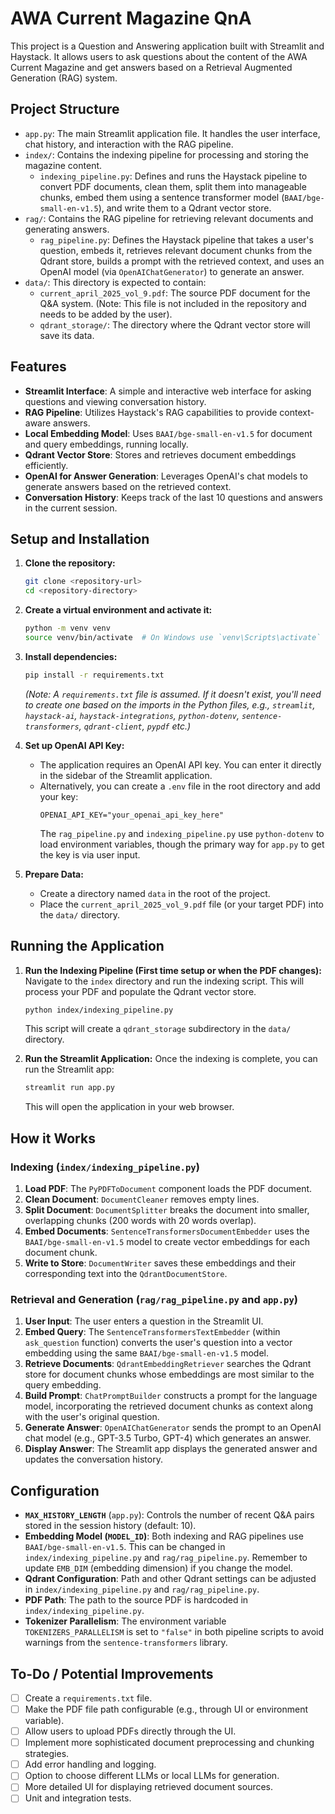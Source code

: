 # AWA Current Magazine QnA

This project is a Question and Answering application built with Streamlit and Haystack. It allows users to ask questions about the content of the AWA Current Magazine and get answers based on a Retrieval Augmented Generation (RAG) system.

## Project Structure

- `app.py`: The main Streamlit application file. It handles the user interface, chat history, and interaction with the RAG pipeline.
- `index/`: Contains the indexing pipeline for processing and storing the magazine content.
  - `indexing_pipeline.py`: Defines and runs the Haystack pipeline to convert PDF documents, clean them, split them into manageable chunks, embed them using a sentence transformer model (`BAAI/bge-small-en-v1.5`), and write them to a Qdrant vector store.
- `rag/`: Contains the RAG pipeline for retrieving relevant documents and generating answers.
  - `rag_pipeline.py`: Defines the Haystack pipeline that takes a user's question, embeds it, retrieves relevant document chunks from the Qdrant store, builds a prompt with the retrieved context, and uses an OpenAI model (via `OpenAIChatGenerator`) to generate an answer.
- `data/`: This directory is expected to contain:
    - `current_april_2025_vol_9.pdf`: The source PDF document for the Q&A system. (Note: This file is not included in the repository and needs to be added by the user).
    - `qdrant_storage/`: The directory where the Qdrant vector store will save its data.

## Features

- **Streamlit Interface**: A simple and interactive web interface for asking questions and viewing conversation history.
- **RAG Pipeline**: Utilizes Haystack's RAG capabilities to provide context-aware answers.
- **Local Embedding Model**: Uses `BAAI/bge-small-en-v1.5` for document and query embeddings, running locally.
- **Qdrant Vector Store**: Stores and retrieves document embeddings efficiently.
- **OpenAI for Answer Generation**: Leverages OpenAI's chat models to generate answers based on the retrieved context.
- **Conversation History**: Keeps track of the last 10 questions and answers in the current session.

## Setup and Installation

1.  **Clone the repository:**
    ```bash
    git clone <repository-url>
    cd <repository-directory>
    ```

2.  **Create a virtual environment and activate it:**
    ```bash
    python -m venv venv
    source venv/bin/activate  # On Windows use `venv\Scripts\activate`
    ```

3.  **Install dependencies:**
    ```bash
    pip install -r requirements.txt
    ```
    *(Note: A `requirements.txt` file is assumed. If it doesn't exist, you'll need to create one based on the imports in the Python files, e.g., `streamlit`, `haystack-ai`, `haystack-integrations`, `python-dotenv`, `sentence-transformers`, `qdrant-client`, `pypdf` etc.)*

4.  **Set up OpenAI API Key:**
    - The application requires an OpenAI API key. You can enter it directly in the sidebar of the Streamlit application.
    - Alternatively, you can create a `.env` file in the root directory and add your key:
      ```env
      OPENAI_API_KEY="your_openai_api_key_here"
      ```
      The `rag_pipeline.py` and `indexing_pipeline.py` use `python-dotenv` to load environment variables, though the primary way for `app.py` to get the key is via user input.

5.  **Prepare Data:**
    - Create a directory named `data` in the root of the project.
    - Place the `current_april_2025_vol_9.pdf` file (or your target PDF) into the `data/` directory.

## Running the Application

1.  **Run the Indexing Pipeline (First time setup or when the PDF changes):**
    Navigate to the `index` directory and run the indexing script. This will process your PDF and populate the Qdrant vector store.
    ```bash
    python index/indexing_pipeline.py
    ```
    This script will create a `qdrant_storage` subdirectory in the `data/` directory.

2.  **Run the Streamlit Application:**
    Once the indexing is complete, you can run the Streamlit app:
    ```bash
    streamlit run app.py
    ```
    This will open the application in your web browser.

## How it Works

### Indexing (`index/indexing_pipeline.py`)

1.  **Load PDF**: The `PyPDFToDocument` component loads the PDF document.
2.  **Clean Document**: `DocumentCleaner` removes empty lines.
3.  **Split Document**: `DocumentSplitter` breaks the document into smaller, overlapping chunks (200 words with 20 words overlap).
4.  **Embed Documents**: `SentenceTransformersDocumentEmbedder` uses the `BAAI/bge-small-en-v1.5` model to create vector embeddings for each document chunk.
5.  **Write to Store**: `DocumentWriter` saves these embeddings and their corresponding text into the `QdrantDocumentStore`.

### Retrieval and Generation (`rag/rag_pipeline.py` and `app.py`)

1.  **User Input**: The user enters a question in the Streamlit UI.
2.  **Embed Query**: The `SentenceTransformersTextEmbedder` (within `ask_question` function) converts the user's question into a vector embedding using the same `BAAI/bge-small-en-v1.5` model.
3.  **Retrieve Documents**: `QdrantEmbeddingRetriever` searches the Qdrant store for document chunks whose embeddings are most similar to the query embedding.
4.  **Build Prompt**: `ChatPromptBuilder` constructs a prompt for the language model, incorporating the retrieved document chunks as context along with the user's original question.
5.  **Generate Answer**: `OpenAIChatGenerator` sends the prompt to an OpenAI chat model (e.g., GPT-3.5 Turbo, GPT-4) which generates an answer.
6.  **Display Answer**: The Streamlit app displays the generated answer and updates the conversation history.

## Configuration

-   **`MAX_HISTORY_LENGTH`** (`app.py`): Controls the number of recent Q&A pairs stored in the session history (default: 10).
-   **Embedding Model (`MODEL_ID`)**: Both indexing and RAG pipelines use `BAAI/bge-small-en-v1.5`. This can be changed in `index/indexing_pipeline.py` and `rag/rag_pipeline.py`. Remember to update `EMB_DIM` (embedding dimension) if you change the model.
-   **Qdrant Configuration**: Path and other Qdrant settings can be adjusted in `index/indexing_pipeline.py` and `rag/rag_pipeline.py`.
-   **PDF Path**: The path to the source PDF is hardcoded in `index/indexing_pipeline.py`.
-   **Tokenizer Parallelism**: The environment variable `TOKENIZERS_PARALLELISM` is set to `"false"` in both pipeline scripts to avoid warnings from the `sentence-transformers` library.

## To-Do / Potential Improvements

-   [ ] Create a `requirements.txt` file.
-   [ ] Make the PDF file path configurable (e.g., through UI or environment variable).
-   [ ] Allow users to upload PDFs directly through the UI.
-   [ ] Implement more sophisticated document preprocessing and chunking strategies.
-   [ ] Add error handling and logging.
-   [ ] Option to choose different LLMs or local LLMs for generation.
-   [ ] More detailed UI for displaying retrieved document sources.
-   [ ] Unit and integration tests.
